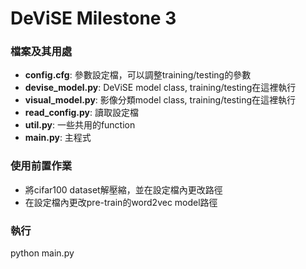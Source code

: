 # DeViSE Milestone 3
### 檔案及其用處
* **config.cfg**: 參數設定檔，可以調整training/testing的參數
* **devise_model.py**: DeViSE model class, training/testing在這裡執行
* **visual_model.py**: 影像分類model class, training/testing在這裡執行
* **read_config.py**: 讀取設定檔
* **util.py**: 一些共用的function
* **main.py**: 主程式

### 使用前置作業
* 將cifar100 dataset解壓縮，並在設定檔內更改路徑
* 在設定檔內更改pre-train的word2vec model路徑

### 執行
python main.py